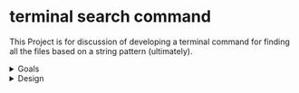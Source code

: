 # terminal search command
This Project is for discussion of developing a terminal command for finding all the files based on a string pattern (ultimately).
<details>
	<summary>Goals</summary>

	1. To mimic what dbt-power-user VS code extension can do.
	i.e., being able to find parent and child models based on the current model

	2. When not searching for models, this command can give back all the files
	containing a string pattern within a (dbt project) repo
</details>

<details>
	<summary>Design</summary>

</details>


